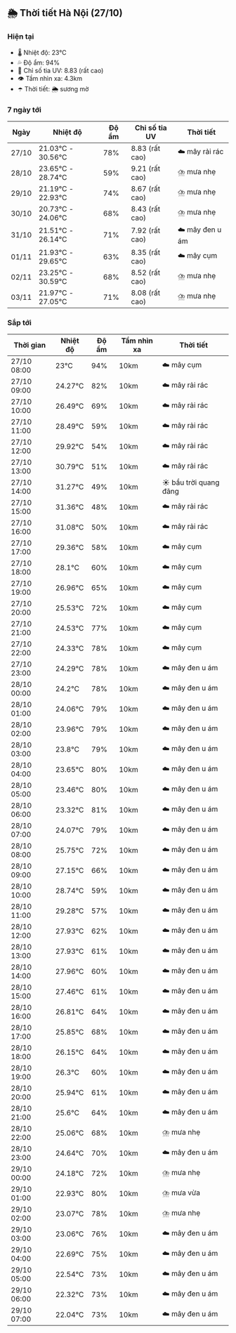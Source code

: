 ## 🌦️ Thời tiết Hà Nội (27/10)

### Hiện tại

- 🌡️ Nhiệt độ: 23℃
- 💦 Độ ẩm: 94%
- 🌟 Chỉ số tia UV: 8.83 (rất cao)
- 👁️ Tầm nhìn xa: 4.3km
- ☂️ Thời tiết: 🌦️ sương mờ

### 7 ngày tới

| Ngày | Nhiệt độ | Độ ẩm | Chỉ số tia UV | Thời tiết |
| --- | --- | --- | --- | --- |
| 27/10 | 21.03℃ - 30.56℃ | 78% | 8.83 (rất cao) | ☁️ mây rải rác |
| 28/10 | 23.65℃ - 28.74℃ | 59% | 9.21 (rất cao) | ⛈️ mưa nhẹ |
| 29/10 | 21.19℃ - 22.93℃ | 74% | 8.67 (rất cao) | ⛈️ mưa nhẹ |
| 30/10 | 20.73℃ - 24.06℃ | 68% | 8.43 (rất cao) | ⛈️ mưa nhẹ |
| 31/10 | 21.51℃ - 26.14℃ | 71% | 7.92 (rất cao) | ☁️ mây đen u ám |
| 01/11 | 21.93℃ - 29.65℃ | 63% | 8.35 (rất cao) | ☁️ mây cụm |
| 02/11 | 23.25℃ - 30.59℃ | 68% | 8.52 (rất cao) | ⛈️ mưa nhẹ |
| 03/11 | 21.97℃ - 27.05℃ | 71% | 8.08 (rất cao) | ⛈️ mưa nhẹ |

### Sắp tới

| Thời gian | Nhiệt độ | Độ ẩm | Tầm nhìn xa | Thời tiết |
| --- | --- | --- | --- | --- |
| 27/10 08:00 | 23℃ | 94% | 10km | ☁️ mây cụm |
| 27/10 09:00 | 24.27℃ | 82% | 10km | ☁️ mây rải rác |
| 27/10 10:00 | 26.49℃ | 69% | 10km | ☁️ mây rải rác |
| 27/10 11:00 | 28.49℃ | 59% | 10km | ☁️ mây rải rác |
| 27/10 12:00 | 29.92℃ | 54% | 10km | ☁️ mây rải rác |
| 27/10 13:00 | 30.79℃ | 51% | 10km | ☁️ mây rải rác |
| 27/10 14:00 | 31.27℃ | 49% | 10km | ☀️ bầu trời quang đãng |
| 27/10 15:00 | 31.36℃ | 48% | 10km | ☁️ mây rải rác |
| 27/10 16:00 | 31.08℃ | 50% | 10km | ☁️ mây rải rác |
| 27/10 17:00 | 29.36℃ | 58% | 10km | ☁️ mây cụm |
| 27/10 18:00 | 28.1℃ | 60% | 10km | ☁️ mây cụm |
| 27/10 19:00 | 26.96℃ | 65% | 10km | ☁️ mây cụm |
| 27/10 20:00 | 25.53℃ | 72% | 10km | ☁️ mây cụm |
| 27/10 21:00 | 24.53℃ | 77% | 10km | ☁️ mây cụm |
| 27/10 22:00 | 24.33℃ | 78% | 10km | ☁️ mây cụm |
| 27/10 23:00 | 24.29℃ | 78% | 10km | ☁️ mây đen u ám |
| 28/10 00:00 | 24.2℃ | 78% | 10km | ☁️ mây đen u ám |
| 28/10 01:00 | 24.06℃ | 79% | 10km | ☁️ mây đen u ám |
| 28/10 02:00 | 23.96℃ | 79% | 10km | ☁️ mây đen u ám |
| 28/10 03:00 | 23.8℃ | 79% | 10km | ☁️ mây đen u ám |
| 28/10 04:00 | 23.65℃ | 80% | 10km | ☁️ mây đen u ám |
| 28/10 05:00 | 23.46℃ | 80% | 10km | ☁️ mây đen u ám |
| 28/10 06:00 | 23.32℃ | 81% | 10km | ☁️ mây đen u ám |
| 28/10 07:00 | 24.07℃ | 79% | 10km | ☁️ mây đen u ám |
| 28/10 08:00 | 25.75℃ | 72% | 10km | ☁️ mây đen u ám |
| 28/10 09:00 | 27.15℃ | 66% | 10km | ☁️ mây đen u ám |
| 28/10 10:00 | 28.74℃ | 59% | 10km | ☁️ mây đen u ám |
| 28/10 11:00 | 29.28℃ | 57% | 10km | ☁️ mây đen u ám |
| 28/10 12:00 | 27.93℃ | 62% | 10km | ☁️ mây đen u ám |
| 28/10 13:00 | 27.93℃ | 61% | 10km | ☁️ mây đen u ám |
| 28/10 14:00 | 27.96℃ | 60% | 10km | ☁️ mây đen u ám |
| 28/10 15:00 | 27.46℃ | 61% | 10km | ☁️ mây đen u ám |
| 28/10 16:00 | 26.81℃ | 64% | 10km | ☁️ mây đen u ám |
| 28/10 17:00 | 25.85℃ | 68% | 10km | ☁️ mây đen u ám |
| 28/10 18:00 | 26.15℃ | 64% | 10km | ☁️ mây đen u ám |
| 28/10 19:00 | 26.3℃ | 60% | 10km | ☁️ mây đen u ám |
| 28/10 20:00 | 25.94℃ | 61% | 10km | ☁️ mây đen u ám |
| 28/10 21:00 | 25.6℃ | 64% | 10km | ☁️ mây đen u ám |
| 28/10 22:00 | 25.06℃ | 68% | 10km | ⛈️ mưa nhẹ |
| 28/10 23:00 | 24.64℃ | 70% | 10km | ☁️ mây đen u ám |
| 29/10 00:00 | 24.18℃ | 72% | 10km | ⛈️ mưa nhẹ |
| 29/10 01:00 | 22.93℃ | 80% | 10km | ⛈️ mưa vừa |
| 29/10 02:00 | 23.07℃ | 78% | 10km | ⛈️ mưa nhẹ |
| 29/10 03:00 | 23.06℃ | 76% | 10km | ☁️ mây đen u ám |
| 29/10 04:00 | 22.69℃ | 75% | 10km | ☁️ mây đen u ám |
| 29/10 05:00 | 22.54℃ | 73% | 10km | ☁️ mây đen u ám |
| 29/10 06:00 | 22.32℃ | 73% | 10km | ☁️ mây đen u ám |
| 29/10 07:00 | 22.04℃ | 73% | 10km | ☁️ mây đen u ám |
